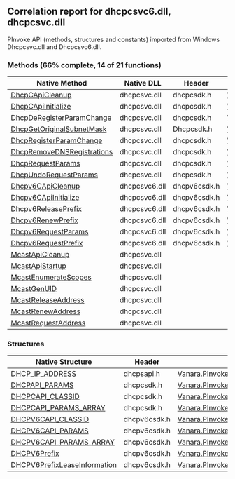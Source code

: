 ## Correlation report for dhcpcsvc6.dll, dhcpcsvc.dll  
PInvoke API (methods, structures and constants) imported from Windows Dhcpcsvc.dll and Dhcpcsvc6.dll.

### Methods (66% complete, 14 of 21 functions)  
Native Method | Native DLL | Header | Managed Method  
--- | --- | --- | ---  
[DhcpCApiCleanup](https://www.google.com/search?num=5&q=DhcpCApiCleanup+site%3Adocs.microsoft.com) | dhcpcsvc.dll | dhcpcsdk.h | [Vanara.PInvoke.Dhcp.DhcpCApiCleanup](https://github.com/dahall/Vanara/search?l=C%23&q=DhcpCApiCleanup)  
[DhcpCApiInitialize](https://www.google.com/search?num=5&q=DhcpCApiInitialize+site%3Adocs.microsoft.com) | dhcpcsvc.dll | dhcpcsdk.h | [Vanara.PInvoke.Dhcp.DhcpCApiInitialize](https://github.com/dahall/Vanara/search?l=C%23&q=DhcpCApiInitialize)  
[DhcpDeRegisterParamChange](https://www.google.com/search?num=5&q=DhcpDeRegisterParamChange+site%3Adocs.microsoft.com) | dhcpcsvc.dll | dhcpcsdk.h | [Vanara.PInvoke.Dhcp.DhcpDeRegisterParamChange](https://github.com/dahall/Vanara/search?l=C%23&q=DhcpDeRegisterParamChange)  
[DhcpGetOriginalSubnetMask](https://www.google.com/search?num=5&q=DhcpGetOriginalSubnetMask+site%3Adocs.microsoft.com) | dhcpcsvc.dll | Dhcpcsdk.h | [Vanara.PInvoke.Dhcp.DhcpGetOriginalSubnetMask](https://github.com/dahall/Vanara/search?l=C%23&q=DhcpGetOriginalSubnetMask)  
[DhcpRegisterParamChange](https://www.google.com/search?num=5&q=DhcpRegisterParamChange+site%3Adocs.microsoft.com) | dhcpcsvc.dll | dhcpcsdk.h | [Vanara.PInvoke.Dhcp.DhcpRegisterParamChange](https://github.com/dahall/Vanara/search?l=C%23&q=DhcpRegisterParamChange)  
[DhcpRemoveDNSRegistrations](https://www.google.com/search?num=5&q=DhcpRemoveDNSRegistrations+site%3Adocs.microsoft.com) | dhcpcsvc.dll | dhcpcsdk.h | [Vanara.PInvoke.Dhcp.DhcpRemoveDNSRegistrations](https://github.com/dahall/Vanara/search?l=C%23&q=DhcpRemoveDNSRegistrations)  
[DhcpRequestParams](https://www.google.com/search?num=5&q=DhcpRequestParams+site%3Adocs.microsoft.com) | dhcpcsvc.dll | dhcpcsdk.h | [Vanara.PInvoke.Dhcp.DhcpRequestParams](https://github.com/dahall/Vanara/search?l=C%23&q=DhcpRequestParams)  
[DhcpUndoRequestParams](https://www.google.com/search?num=5&q=DhcpUndoRequestParams+site%3Adocs.microsoft.com) | dhcpcsvc.dll | dhcpcsdk.h | [Vanara.PInvoke.Dhcp.DhcpUndoRequestParams](https://github.com/dahall/Vanara/search?l=C%23&q=DhcpUndoRequestParams)  
[Dhcpv6CApiCleanup](https://www.google.com/search?num=5&q=Dhcpv6CApiCleanup+site%3Adocs.microsoft.com) | dhcpcsvc6.dll | dhcpv6csdk.h | [Vanara.PInvoke.Dhcp.Dhcpv6CApiCleanup](https://github.com/dahall/Vanara/search?l=C%23&q=Dhcpv6CApiCleanup)  
[Dhcpv6CApiInitialize](https://www.google.com/search?num=5&q=Dhcpv6CApiInitialize+site%3Adocs.microsoft.com) | dhcpcsvc6.dll | dhcpv6csdk.h | [Vanara.PInvoke.Dhcp.Dhcpv6CApiInitialize](https://github.com/dahall/Vanara/search?l=C%23&q=Dhcpv6CApiInitialize)  
[Dhcpv6ReleasePrefix](https://www.google.com/search?num=5&q=Dhcpv6ReleasePrefix+site%3Adocs.microsoft.com) | dhcpcsvc6.dll | dhcpv6csdk.h | [Vanara.PInvoke.Dhcp.Dhcpv6ReleasePrefix](https://github.com/dahall/Vanara/search?l=C%23&q=Dhcpv6ReleasePrefix)  
[Dhcpv6RenewPrefix](https://www.google.com/search?num=5&q=Dhcpv6RenewPrefix+site%3Adocs.microsoft.com) | dhcpcsvc6.dll | dhcpv6csdk.h | [Vanara.PInvoke.Dhcp.Dhcpv6RenewPrefix](https://github.com/dahall/Vanara/search?l=C%23&q=Dhcpv6RenewPrefix)  
[Dhcpv6RequestParams](https://www.google.com/search?num=5&q=Dhcpv6RequestParams+site%3Adocs.microsoft.com) | dhcpcsvc6.dll | dhcpv6csdk.h | [Vanara.PInvoke.Dhcp.Dhcpv6RequestParams](https://github.com/dahall/Vanara/search?l=C%23&q=Dhcpv6RequestParams)  
[Dhcpv6RequestPrefix](https://www.google.com/search?num=5&q=Dhcpv6RequestPrefix+site%3Adocs.microsoft.com) | dhcpcsvc6.dll | dhcpv6csdk.h | [Vanara.PInvoke.Dhcp.Dhcpv6RequestPrefix](https://github.com/dahall/Vanara/search?l=C%23&q=Dhcpv6RequestPrefix)  
[McastApiCleanup](https://www.google.com/search?num=5&q=McastApiCleanup+site%3Adocs.microsoft.com) | dhcpcsvc.dll |  |   
[McastApiStartup](https://www.google.com/search?num=5&q=McastApiStartup+site%3Adocs.microsoft.com) | dhcpcsvc.dll |  |   
[McastEnumerateScopes](https://www.google.com/search?num=5&q=McastEnumerateScopes+site%3Adocs.microsoft.com) | dhcpcsvc.dll |  |   
[McastGenUID](https://www.google.com/search?num=5&q=McastGenUID+site%3Adocs.microsoft.com) | dhcpcsvc.dll |  |   
[McastReleaseAddress](https://www.google.com/search?num=5&q=McastReleaseAddress+site%3Adocs.microsoft.com) | dhcpcsvc.dll |  |   
[McastRenewAddress](https://www.google.com/search?num=5&q=McastRenewAddress+site%3Adocs.microsoft.com) | dhcpcsvc.dll |  |   
[McastRequestAddress](https://www.google.com/search?num=5&q=McastRequestAddress+site%3Adocs.microsoft.com) | dhcpcsvc.dll |  |   
### Structures  
Native Structure | Header | Managed Structure  
--- | --- | ---  
[DHCP_IP_ADDRESS](https://www.google.com/search?num=5&q=DHCP_IP_ADDRESS+site%3Adocs.microsoft.com) | dhcpsapi.h | [Vanara.PInvoke.Dhcp.DHCP_IP_ADDRESS](https://github.com/dahall/Vanara/search?l=C%23&q=DHCP_IP_ADDRESS)  
[DHCPAPI_PARAMS](https://www.google.com/search?num=5&q=DHCPAPI_PARAMS+site%3Adocs.microsoft.com) | dhcpcsdk.h | [Vanara.PInvoke.Dhcp.DHCPAPI_PARAMS](https://github.com/dahall/Vanara/search?l=C%23&q=DHCPAPI_PARAMS)  
[DHCPCAPI_CLASSID](https://www.google.com/search?num=5&q=DHCPCAPI_CLASSID+site%3Adocs.microsoft.com) | dhcpcsdk.h | [Vanara.PInvoke.Dhcp.DHCPCAPI_CLASSID](https://github.com/dahall/Vanara/search?l=C%23&q=DHCPCAPI_CLASSID)  
[DHCPCAPI_PARAMS_ARRAY](https://www.google.com/search?num=5&q=DHCPCAPI_PARAMS_ARRAY+site%3Adocs.microsoft.com) | dhcpcsdk.h | [Vanara.PInvoke.Dhcp.DHCPCAPI_PARAMS_ARRAY](https://github.com/dahall/Vanara/search?l=C%23&q=DHCPCAPI_PARAMS_ARRAY)  
[DHCPV6CAPI_CLASSID](https://www.google.com/search?num=5&q=DHCPV6CAPI_CLASSID+site%3Adocs.microsoft.com) | dhcpv6csdk.h | [Vanara.PInvoke.Dhcp.DHCPV6CAPI_CLASSID](https://github.com/dahall/Vanara/search?l=C%23&q=DHCPV6CAPI_CLASSID)  
[DHCPV6CAPI_PARAMS](https://www.google.com/search?num=5&q=DHCPV6CAPI_PARAMS+site%3Adocs.microsoft.com) | dhcpv6csdk.h | [Vanara.PInvoke.Dhcp.DHCPV6CAPI_PARAMS](https://github.com/dahall/Vanara/search?l=C%23&q=DHCPV6CAPI_PARAMS)  
[DHCPV6CAPI_PARAMS_ARRAY](https://www.google.com/search?num=5&q=DHCPV6CAPI_PARAMS_ARRAY+site%3Adocs.microsoft.com) | dhcpv6csdk.h | [Vanara.PInvoke.Dhcp.DHCPV6CAPI_PARAMS_ARRAY](https://github.com/dahall/Vanara/search?l=C%23&q=DHCPV6CAPI_PARAMS_ARRAY)  
[DHCPV6Prefix](https://www.google.com/search?num=5&q=DHCPV6Prefix+site%3Adocs.microsoft.com) | dhcpv6csdk.h | [Vanara.PInvoke.Dhcp.DHCPV6Prefix](https://github.com/dahall/Vanara/search?l=C%23&q=DHCPV6Prefix)  
[DHCPV6PrefixLeaseInformation](https://www.google.com/search?num=5&q=DHCPV6PrefixLeaseInformation+site%3Adocs.microsoft.com) | dhcpv6csdk.h | [Vanara.PInvoke.Dhcp.DHCPV6PrefixLeaseInformation](https://github.com/dahall/Vanara/search?l=C%23&q=DHCPV6PrefixLeaseInformation)  
